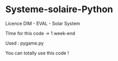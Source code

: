 # Systeme-solaire-Python
Licence DIM - EVAL - Solar System

TIme for this code -> 1 week-end

Used : pygame.py


You can totally use this code ! 
